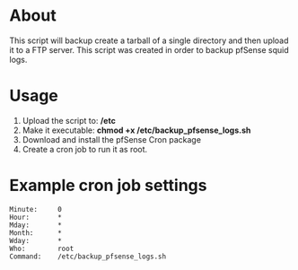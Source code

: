 # About
This script will backup create a tarball of a single directory and then upload it to a FTP server. This script was created in order to backup pfSense squid logs.

# Usage
1. Upload the script to: **/etc**
2. Make it executable: **chmod +x /etc/backup_pfsense_logs.sh**
3. Download and install the pfSense Cron package
4. Create a cron job to run it as root.

# Example cron job settings
	Minute: 	0
	Hour: 		* 
	Mday: 		*
	Month: 		*
	Wday:		*
	Who: 		root
	Command: 	/etc/backup_pfsense_logs.sh